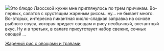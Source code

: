 <!--2025-10-24 13:55:24-->
<div class="yb">
  <div class="rss povarenok"><a href="https://www.povarenok.ru/recipes/show/183189/"><img src="https://www.povarenok.ru/data/cache/2025oct/24/10/3193320_68672-640x480.jpg"></a>Это блюдо Лаосской кухни мне приглянулось по трем причинам. Во-первых, салатов с хрустящим жареным рисом..
ну... не бывает много. Во-вторых, интересна пикантная кисло-сладкая заправка на основе рыбного соуса, которая придает овощам и рису необычный, элегантный вкус. Ну и в третьих, в салате присутствует набор свежих, сочных овощей ... <p class="titl"><a href="https://www.povarenok.ru/recipes/show/183189/">Жареный рис с овощами и травами</a></p></div>
</div>
